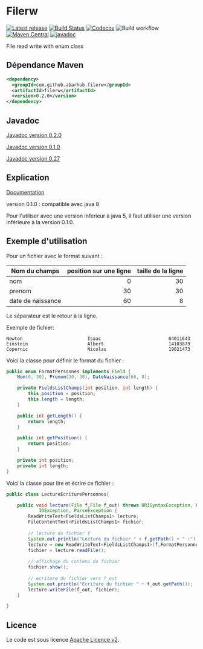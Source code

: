 Filerw
======

[![Latest release](https://img.shields.io/github/release/abarhub/filerw.svg)](https://github.com/abarhub/filerw/releases/latest)
[![Build Status](https://travis-ci.com/abarhub/filerw.svg?branch=master)](https://travis-ci.com/abarhub/filerw)
[![Codecov](https://codecov.io/gh/abarhub/filerw/branch/master/graph/badge.svg)](https://codecov.io/gh/abarhub/filerw)
![Build workflow](https://github.com/abarhub/filerw/actions/workflows/maven.yml/badge.svg)
[![Maven Central](https://maven-badges.herokuapp.com/maven-central/com.github.abarhub.filerw/filerw/badge.svg)](https://maven-badges.herokuapp.com/maven-central/com.github.abarhub.filerw/filerw)
[![javadoc](https://javadoc.io/badge2/com.github.abarhub.filerw/filerw/javadoc.svg)](https://javadoc.io/doc/com.github.abarhub.filerw/filerw)

File read write with enum class  

Dépendance Maven
----------------

```xml
<dependency>
  <groupId>com.github.abarhub.filerw</groupId>
  <artifactId>filerw</artifactId>
  <version>0.2.0</version>
</dependency>
```

Javadoc
-------

[Javadoc version 0.2.0](https://abarhub.github.io/filerw/documentation/version_0.2.0/apidocs)

[Javadoc version 0.1.0](https://abarhub.github.io/filerw/documentation/version_0.1.0/apidocs)

[Javadoc version 0.27](https://abarhub.github.io/filerw/documentation/version_0.27/apidocs)

Explication
-----------

[Documentation](https://abarhub.github.io/filerw/)

version 0.1.0 : compatible avec java 8

Pour l'utiliser avec une version inferieur à java 5, il faut utiliser une version inférieure à la version 0.1.0.


Exemple d'utilisation
---------------------

Pour un fichier avec le format suivant :

| Nom du champs | position sur une ligne | taille de la ligne |
| ------------- |--------------:| -----:|
| nom     | 0 | 30 |
| prenom  | 30 | 30 |
| date de naissance | 60 | 8 |


Le séparateur est le retour à la ligne.

Exemple de fichier:

```
Newton                        Isaac                         04011643
Einstein                      Albert                        14103879
Copernic                      Nicolas                       19021473
```

Voici la classe pour définir le format du fichier :
```java
public enum FormatPersonnes implements Field {
	Nom(0, 30), Prenom(30, 30), DateNaissance(60, 8);

	private FieldsListChamps(int position, int length) {
		this.position = position;
		this.length = length;
	}

	public int getLength() {
		return length;
	}

	public int getPosition() {
		return position;
	}

	private int position;
	private int length;
}
```

Voici la classe pour lire et écrire ce fichier :
```java
public class LectureEcriturePersonnes{

	public void lecture(File f,File f_out) throws URISyntaxException, FileNotFoundException,
			IOException, ParseException {
		ReadWriteText<FieldsListChamps1> lecture;
		FileContentText<FieldsListChamps1> fichier;
		
		// lecture du fichier f
		System.out.println("Lecture du fichier " + f.getPath() + " :");
		lecture = new ReadWriteText<FieldsListChamps1>(f,FormatPersonnes.class);
		fichier = lecture.readFile();
		
		// affichage du contenu du fichier
		fichier.show();
		
		// ecriture du fichier vers f_out
		System.out.println("Ecriture du fichier " + f_out.getPath());
		lecture.writeFile(f_out, fichier);
	}

}
```

Licence
-------
Le code est sous licence [Apache Licence v2](https://www.apache.org/licenses/LICENSE-2.0).

